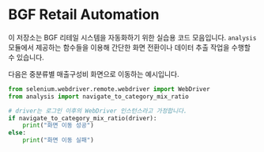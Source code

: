 # BGF Retail Automation

이 저장소는 BGF 리테일 시스템을 자동화하기 위한 실습용 코드 모음입니다. `analysis` 모듈에서 제공하는 함수들을 이용해 간단한 화면 전환이나 데이터 추출 작업을 수행할 수 있습니다.

다음은 중분류별 매출구성비 화면으로 이동하는 예시입니다.

```python
from selenium.webdriver.remote.webdriver import WebDriver
from analysis import navigate_to_category_mix_ratio

# driver는 로그인 이후의 WebDriver 인스턴스라고 가정합니다.
if navigate_to_category_mix_ratio(driver):
    print("화면 이동 성공")
else:
    print("화면 이동 실패")
```
